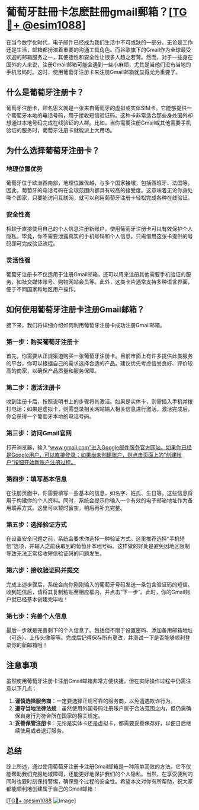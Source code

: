 # 葡萄牙註冊卡怎麽註冊gmail郵箱？[[TG💪+ @esim1088](https://t.me/s/esim1088)]

在当今数字化时代，电子邮件已经成为我们生活中不可或缺的一部分。无论是工作还是生活，邮箱都扮演着重要的沟通工具角色。而谷歌旗下的Gmail作为全球最受欢迎的邮箱服务之一，其便捷性和安全性让很多人趋之若鹜。然而，对于一些身在国外的人来说，注册Gmail邮箱可能会遇到一些小麻烦，尤其是当他们没有当地的手机号码时。这时，使用葡萄牙注册卡来注册Gmail邮箱就显得尤为重要了。

## 什么是葡萄牙注册卡？

葡萄牙注册卡，顾名思义就是一张来自葡萄牙的虚拟或实体SIM卡。它能够提供一个葡萄牙本地的电话号码，用于接收短信验证码。这种卡非常适合那些身处国外却想通过本地号码完成在线验证的人群。比如，当你需要注册Gmail或其他需要手机验证的服务时，葡萄牙注册卡就能派上大用场。

## 为什么选择葡萄牙注册卡？

### 地理位置优势

葡萄牙位于欧洲西南部，地理位置优越，与多个国家接壤，包括西班牙、法国等。因此，葡萄牙的电话号码在全球范围内都具有较高的接受度。这意味着无论你身处哪个国家，只要能访问互联网，就可以利用葡萄牙注册卡轻松完成各种在线验证。

### 安全性高

相较于直接使用自己的个人信息注册新账户，使用葡萄牙注册卡可以有效保护个人隐私。毕竟，你不需要泄露真实的手机号码和个人信息，只需借用这张卡提供的号码即可完成验证流程。

### 灵活性强

葡萄牙注册卡不仅适用于注册Gmail邮箱，还可以用来注册其他需要手机验证的服务，如社交媒体账号、购物网站会员等。此外，这类卡片通常支持多种语言界面，便于不同国家和地区用户操作。

## 如何使用葡萄牙注册卡注册Gmail邮箱？

接下来，我们将详细介绍如何利用葡萄牙注册卡成功注册Gmail邮箱。

### 第一步：购买葡萄牙注册卡

首先，你需要从正规渠道购买一张葡萄牙注册卡。目前市面上有许多提供此类服务的平台，你可以根据自己的需求选择合适的产品。建议优先考虑信誉良好、评价较高的商家，以确保产品质量和服务保障。

### 第二步：激活注册卡

收到注册卡后，按照说明书上的步骤将其激活。如果是实体卡，则需插入手机并拨打电话；如果是虚拟卡，则需登录相关网站输入相关信息进行激活。激活完成后，你会获得一个葡萄牙本地的电话号码。

### 第三步：访问Gmail官网

打开浏览器，输入“www.gmail.com”进入Google邮件服务官方网站。如果你已经是Google用户，可以直接登录；如果尚未创建账户，则点击页面上的“创建账户”按钮开始新账户注册过程。

### 第四步：填写基本信息

在注册页面中，你需要填写一些基本的信息，如名字、姓氏、生日等。这些信息将用于构建你的个人资料。同时，系统会提示你输入一个有效的电子邮箱地址作为备用联系方式。这里可以暂时留空，稍后再补充完整。

### 第五步：选择验证方式

在设置安全问题之前，系统会要求你选择一种验证方式。这里推荐选择“手机短信”选项，并输入之前获取到的葡萄牙本地号码。这样做的好处是避免因地区限制导致无法正常接收短信验证码的问题发生。

### 第六步：接收验证码并提交

完成上述步骤后，系统会向你刚刚输入的葡萄牙号码发送一条包含验证码的短信。收到短信后，请将其复制粘贴至相应框内，并点击“下一步”。此时，你的Gmail账户就已经基本创建完毕啦！

### 第七步：完善个人信息

最后一步就是完善剩下的个人信息了。包括但不限于设置密码、添加备用邮箱地址（可选）、上传头像等等。完成后记得保存所有更改，并测试一下是否能够顺利登录你的新邮箱哦！

## 注意事项

虽然使用葡萄牙注册卡注册Gmail邮箱非常方便快捷，但在实际操作过程中仍需注意以下几点：

1. **谨慎选择服务商**：一定要选择正规可靠的服务商，以免遭遇欺诈行为。
2. **遵守当地法律法规**：虽然使用外国号码注册账户属于合法范围之内，但仍需确保自身行为符合所在国家的相关规定。
3. **妥善保管注册卡**：无论是实体卡还是虚拟卡，都需要妥善保存好，以便日后继续使用或者退订服务。

## 总结

综上所述，通过使用葡萄牙注册卡注册Gmail邮箱是一种简单高效的方法。它不仅能帮助我们克服地域障碍，还能更好地保护我们的个人隐私。当然，在享受便利的同时也要时刻保持警惕，确保整个过程的安全性。希望本文对你有所帮助，祝大家都能顺利地创建属于自己的Gmail邮箱！

[[TG💪+ @esim1088](https://t.me/s/esim1088) ![Image](https://i.postimg.cc/4NQfJmqS/Snipaste-2025-05-13-00-14-12.png)]